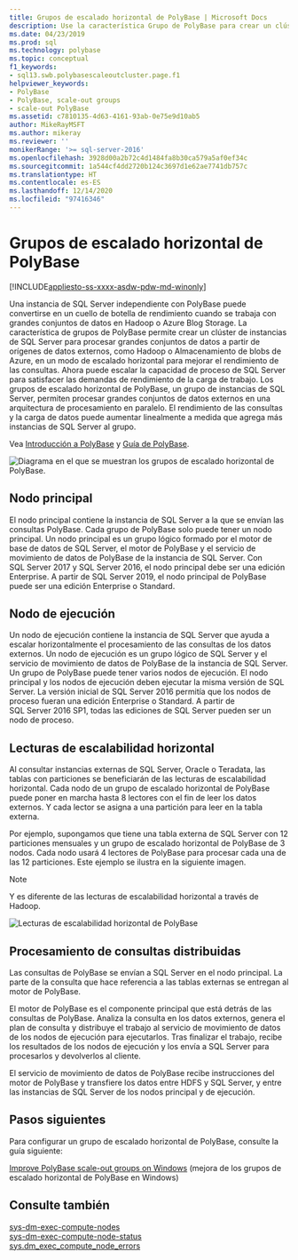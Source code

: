 ```yaml
---
title: Grupos de escalado horizontal de PolyBase | Microsoft Docs
description: Use la característica Grupo de PolyBase para crear un clúster de instancias de SQL Server. Esto mejora el rendimiento de las consultas de grandes conjuntos de datos de orígenes externos.
ms.date: 04/23/2019
ms.prod: sql
ms.technology: polybase
ms.topic: conceptual
f1_keywords:
- sql13.swb.polybasescaleoutcluster.page.f1
helpviewer_keywords:
- PolyBase
- PolyBase, scale-out groups
- scale-out PolyBase
ms.assetid: c7810135-4d63-4161-93ab-0e75e9d10ab5
author: MikeRayMSFT
ms.author: mikeray
ms.reviewer: ''
monikerRange: '>= sql-server-2016'
ms.openlocfilehash: 3928d00a2b72c4d1484fa8b30ca579a5af0ef34c
ms.sourcegitcommit: 1a544cf4dd2720b124c3697d1e62ae7741db757c
ms.translationtype: HT
ms.contentlocale: es-ES
ms.lasthandoff: 12/14/2020
ms.locfileid: "97416346"
---
```

# <a name="polybase-scale-out-groups"></a>Grupos de escalado horizontal de PolyBase

[!INCLUDE[appliesto-ss-xxxx-asdw-pdw-md-winonly](../../includes/appliesto-ss-xxxx-xxxx-xxx-md-winonly.md)]

Una instancia de SQL Server independiente con PolyBase puede convertirse en un cuello de botella de rendimiento cuando se trabaja con grandes conjuntos de datos en Hadoop o Azure Blog Storage. La característica de grupos de PolyBase permite crear un clúster de instancias de SQL Server para procesar grandes conjuntos de datos a partir de orígenes de datos externos, como Hadoop o Almacenamiento de blobs de Azure, en un modo de escalado horizontal para mejorar el rendimiento de las consultas. Ahora puede escalar la capacidad de proceso de SQL Server para satisfacer las demandas de rendimiento de la carga de trabajo. Los grupos de escalado horizontal de PolyBase, un grupo de instancias de SQL Server, permiten procesar grandes conjuntos de datos externos en una arquitectura de procesamiento en paralelo. El rendimiento de las consultas y la carga de datos puede aumentar linealmente a medida que agrega más instancias de SQL Server al grupo. 
  
Vea [Introducción a PolyBase](./polybase-guide.md) y [Guía de PolyBase](../../relational-databases/polybase/polybase-guide.md).
  
![Diagrama en el que se muestran los grupos de escalado horizontal de PolyBase.](../../relational-databases/polybase/media/polybase-scale-out-groups.png "Grupos de escalado horizontal de PolyBase")  
  
## <a name="head-node"></a>Nodo principal  

El nodo principal contiene la instancia de SQL Server a la que se envían las consultas PolyBase. Cada grupo de PolyBase solo puede tener un nodo principal. Un nodo principal es un grupo lógico formado por el motor de base de datos de SQL Server, el motor de PolyBase y el servicio de movimiento de datos de PolyBase de la instancia de SQL Server. Con SQL Server 2017 y SQL Server 2016, el nodo principal debe ser una edición Enterprise. A partir de SQL Server 2019, el nodo principal de PolyBase puede ser una edición Enterprise o Standard.
  
## <a name="compute-node"></a>Nodo de ejecución

Un nodo de ejecución contiene la instancia de SQL Server que ayuda a escalar horizontalmente el procesamiento de las consultas de los datos externos. Un nodo de ejecución es un grupo lógico de SQL Server y el servicio de movimiento de datos de PolyBase de la instancia de SQL Server. Un grupo de PolyBase puede tener varios nodos de ejecución. El nodo principal y los nodos de ejecución deben ejecutar la misma versión de SQL Server. La versión inicial de SQL Server 2016 permitía que los nodos de proceso fueran una edición Enterprise o Standard. A partir de SQL Server 2016 SP1, todas las ediciones de SQL Server pueden ser un nodo de proceso.

## <a name="scale-out-reads"></a>Lecturas de escalabilidad horizontal

Al consultar instancias externas de SQL Server, Oracle o Teradata, las tablas con particiones se beneficiarán de las lecturas de escalabilidad horizontal. Cada nodo de un grupo de escalado horizontal de PolyBase puede poner en marcha hasta 8 lectores con el fin de leer los datos externos. Y cada lector se asigna a una partición para leer en la tabla externa. 

Por ejemplo, supongamos que tiene una tabla externa de SQL Server con 12 particiones mensuales y un grupo de escalado horizontal de PolyBase de 3 nodos. Cada nodo usará 4 lectores de PolyBase para procesar cada una de las 12 particiones. Este ejemplo se ilustra en la siguiente imagen. 

> [!NOTE]
>  Y es diferente de las lecturas de escalabilidad horizontal a través de Hadoop. 

![Lecturas de escalabilidad horizontal de PolyBase](../../relational-databases/polybase/media/polybase-scale-out-groups2.png "Grupos de escalado horizontal de PolyBase")
  
## <a name="distributed-query-processing"></a>Procesamiento de consultas distribuidas  

Las consultas de PolyBase se envían a SQL Server en el nodo principal. La parte de la consulta que hace referencia a las tablas externas se entregan al motor de PolyBase.
  
El motor de PolyBase es el componente principal que está detrás de las consultas de PolyBase. Analiza la consulta en los datos externos, genera el plan de consulta y distribuye el trabajo al servicio de movimiento de datos de los nodos de ejecución para ejecutarlos. Tras finalizar el trabajo, recibe los resultados de los nodos de ejecución y los envía a SQL Server para procesarlos y devolverlos al cliente.
  
El servicio de movimiento de datos de PolyBase recibe instrucciones del motor de PolyBase y transfiere los datos entre HDFS y SQL Server, y entre las instancias de SQL Server de los nodos principal y de ejecución.
  
## <a name="next-steps"></a>Pasos siguientes

Para configurar un grupo de escalado horizontal de PolyBase, consulte la guía siguiente:

[Improve PolyBase scale-out groups on Windows](configure-scale-out-groups-windows.md) (mejora de los grupos de escalado horizontal de PolyBase en Windows)

## <a name="see-also"></a>Consulte también

 [sys-dm-exec-compute-nodes](../../relational-databases/system-dynamic-management-views/sys-dm-exec-compute-nodes-transact-sql.md)   
 [sys-dm-exec-compute-node-status](../../relational-databases/system-dynamic-management-views/sys-dm-exec-compute-node-status-transact-sql.md)   
 [sys.dm_exec_compute_node_errors](../../relational-databases/system-dynamic-management-views/sys-dm-exec-compute-node-errors-transact-sql.md)
